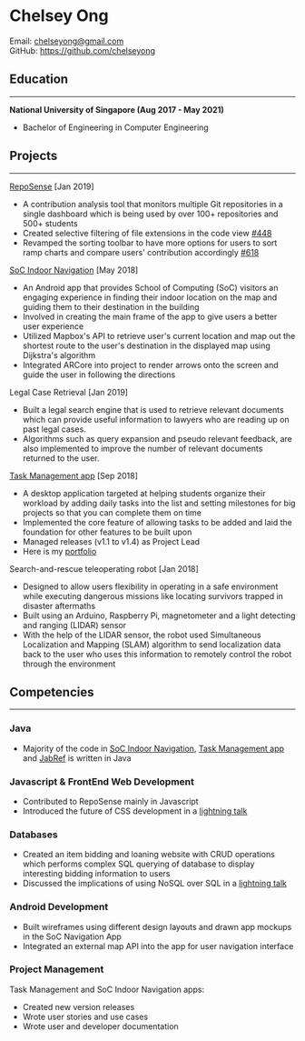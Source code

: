 # Chelsey Ong

Email: chelseyong@gmail.com  
GitHub: https://github.com/chelseyong

## Education
---
__National University of Singapore (Aug 2017 - May 2021)__
* Bachelor of Engineering in Computer Engineering

<!-- • Where, what project, when, what role, achievements -->

## Projects
---
[RepoSense](https://github.com/reposense/RepoSense) [Jan 2019]
* A contribution analysis tool that monitors multiple Git repositories in a single dashboard which is being used by over 100+ repositories and 500+ students
* Created selective filtering of file extensions in the code view [#448](https://github.com/reposense/RepoSense/pull/448)
* Revamped the sorting toolbar to have more options for users to sort ramp charts and compare users' contribution accordingly [#618](https://github.com/reposense/RepoSense/pull/618)

[SoC Indoor Navigation](https://github.com/chelseyong/Android-App-AR-Map-Navigation) [May 2018] 
* An Android app that provides School of Computing (SoC) visitors an engaging experience in finding their indoor location on the map and guiding them to their destination in the building
* Involved in creating the main frame of the app to give users a better user experience
* Utilized Mapbox's API to retrieve user's current location and map out the shortest route to the user's destination in the displayed map using Dijkstra's algorithm
* Integrated ARCore into project to render arrows onto the screen and guide the user in following the directions

Legal Case Retrieval [Jan 2019]
* Built a legal search engine that is used to retrieve relevant documents which can provide useful information to lawyers who are reading up on past legal cases.
* Algorithms such as query expansion and pseudo relevant feedback, are also implemented to improve the number of relevant documents returned to the user.

[Task Management app](https://github.com/CS2113-AY1819S1-W13-3/main) [Sep 2018] 
* A desktop application targeted at helping students organize their workload by adding daily tasks into the list and setting milestones for big projects so that you can complete them on time
* Implemented the core feature of allowing tasks to be added and laid the foundation for other features to be built upon
* Managed releases (v1.1 to v1.4) as Project Lead
* Here is my [portfolio](https://cs2113-ay1819s1-w13-3.github.io/main/team/chelseyong.html)

Search-and-rescue teleoperating robot [Jan 2018] 
* Designed to allow users flexibility in operating in a safe environment while executing dangerous missions like locating survivors trapped in disaster aftermaths
* Built using an Arduino, Raspberry Pi, magnetometer and a light detecting and ranging (LIDAR) sensor
* With the help of the LIDAR sensor, the robot used Simultaneous Localization and Mapping (SLAM) algorithm to send localization data back to the user who uses this information to remotely control the robot through the environment

## Competencies
---

### Java
* Majority of the code in [SoC Indoor Navigation](https://github.com/chelseyong/Android-App-AR-Map-Navigation/commits?author=chelseyong), [Task Management app](https://nuscs2113-ay1819s1.github.io/dashboard/#=undefined&search=chelseyong&sort=displayName&since=2018-09-12&until=2018-11-15&timeframe=day&reverse=false&repoSort=true) and [JabRef](https://github.com/JabRef/jabref/pulls?utf8=%E2%9C%93&q=is%3Apr+author%3Achelseyong) is written in Java

### Javascript & FrontEnd Web Development
* Contributed to RepoSense mainly in Javascript
* Introduced the future of CSS development in a [lightning talk](https://github.com/nus-cs3281/2019/issues/56)

### Databases
* Created an item bidding and loaning website with CRUD operations which performs complex SQL querying of database to display interesting bidding information to users
* Discussed the implications of using NoSQL over SQL in a [lightning talk](https://github.com/nus-cs3281/2019/issues/31)

### Android Development
* Built wireframes using different design layouts and drawn app mockups in the SoC Navigation App
* Integrated an external map API into the app for user navigation interface

### Project Management
Task Management and SoC Indoor Navigation apps:
* Created new version releases
* Wrote user stories and use cases
* Wrote user and developer documentation